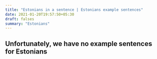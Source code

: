 ```yaml
---
title: "Estonians in a sentence | Estonians example sentences"
date: 2021-01-20T19:57:50+05:30
draft: falses
summary: "Estonians"
---
```

## Unfortunately, we have no example sentences for Estonians                 
